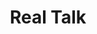 ---
inv_num: 2011-132
add_credit:
url: 2011-132-real-talk
title: Real Talk
year: '2011'
display_year: '2011'
medium: Cell phone signal booster
dims: Dimensions variable
pitch: "​Boosted cell phone signal in a gallery..."
ps:
live_url:
youtube:
related_code:
subheading:
download:
commission: The Whitney Museum of American Art
related:
layout: things-i-made
---